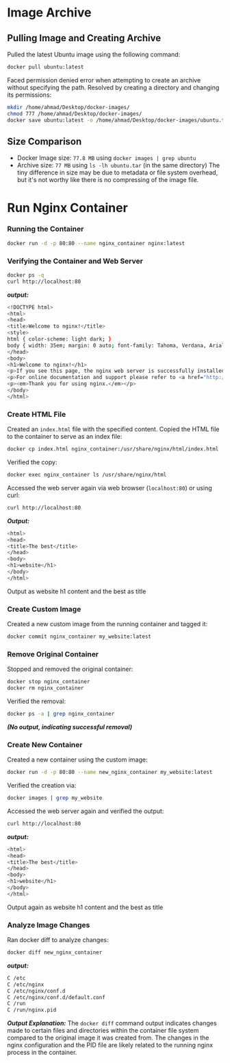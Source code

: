 # Image Archive

## Pulling Image and Creating Archive

Pulled the latest Ubuntu image using the following command:
```bash
docker pull ubuntu:latest
```

Faced permission denied error when attempting to create an archive without specifying the path. Resolved by creating a directory and changing its permissions:
```bash
mkdir /home/ahmad/Desktop/docker-images/
chmod 777 /home/ahmad/Desktop/docker-images/
docker save ubuntu:latest -o /home/ahmad/Desktop/docker-images/ubuntu.tar
```

## Size Comparison

-   Docker Image size: `77.8 MB` using `docker images | grep ubuntu`
-   Archive size: `77 MB` using `ls -lh ubuntu.tar` (in the same directory)
The tiny difference in size may be due to metadata or file system overhead, but it's not worthy like there is no compressing of the image file.

# Run Nginx Container
### Running the Container

```bash
docker run -d -p 80:80 --name nginx_container nginx:latest
```
### Verifying the Container and Web Server
```bash
docker ps -q
curl http://localhost:80
```

***output:***

```bash
<!DOCTYPE html> 
<html> 
<head> 
<title>Welcome to nginx!</title> 
<style> 
html { color-scheme: light dark; } 
body { width: 35em; margin: 0 auto; font-family: Tahoma, Verdana, Arial, sans-serif; } </style> 
</head> 
<body> 
<h1>Welcome to nginx!</h1> 
<p>If you see this page, the nginx web server is successfully installed and working. Further configuration is required.</p>
<p>For online documentation and support please refer to <a href="http://nginx.org/">nginx.org</a>.<br/> Commercial support is available at <a href="http://nginx.com/">nginx.com</a>.</p>
<p><em>Thank you for using nginx.</em></p>
</body>
</html>
```

### Create HTML File
Created an `index.html` file with the specified content. Copied the HTML file to the container to serve as an index file:

```bash
docker cp index.html nginx_container:/usr/share/nginx/html/index.html
```

Verified the copy:
```bash
docker exec nginx_container ls /usr/share/nginx/html
```

Accessed the web server again via web browser (`localhost:80`) or using curl:
```bash
curl http://localhost:80
```

***Output:***
```bash
<html>
<head>
<title>The best</title>
</head>
<body>
<h1>website</h1>
</body>
</html>
```
Output as website h1 content and the best as title

### Create Custom Image
Created a new custom image from the running container and tagged it:
```bash
docker commit nginx_container my_website:latest
```
### Remove Original Container
Stopped and removed the original container:
```bash
docker stop nginx_container
docker rm nginx_container
```
Verified the removal:
```bash
docker ps -a | grep nginx_container
```
***(No output, indicating successful removal)***

### Create New Container
Created a new container using the custom image:
```bash
docker run -d -p 80:80 --name new_nginx_container my_website:latest
```
Verified the creation via:
```bash
docker images | grep my_website
```
Accessed the web server again and verified the output:
```bash
curl http://localhost:80
```
***output:***
```bash
<html>
<head>
<title>The best</title>
</head>
<body>
<h1>website</h1>
</body>
</html>
```

Output again as website h1 content and the best as title

### Analyze Image Changes
Ran docker diff to analyze changes:
```bash
docker diff new_nginx_container
```

***output:***
```bash
C /etc
C /etc/nginx
C /etc/nginx/conf.d
C /etc/nginx/conf.d/default.conf
C /run
C /run/nginx.pid
```
***Output Explanation:*** 
The `docker diff` command output indicates changes made to certain files and directories within the container file system compared to the original image it was created from. The changes in the nginx configuration and the PID file are likely related to the running nginx process in the container.

